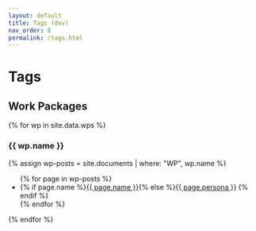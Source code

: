 ```yaml
---
layout: default
title: Tags (dev)
nav_order: 8
permalink: /tags.html
---
```


# Tags

## Work Packages

{% for wp in site.data.wps %}
### {{ wp.name }}
{% assign wp-posts = site.documents | where: "WP", wp.name %}
<ul class="inline">
{% for page in wp-posts %}
<li> {% if page.name %}<a href="{{ page.url }}">{{ page.name }}</a>{% else %}<a href="{{ page.url }}">{{ page.persona }}</a> {% endif %} </li>
{% endfor %}
</ul>
{% endfor %}
